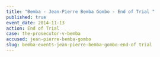 ```yaml
---
title: "Bemba - Jean-Pierre Bemba Gombo - End of Trial "
published: true
event_date: 2014-11-13
action: End of Trial
case: the-prosecutor-v-bemba
accused: jean-pierre-bemba-gombo
slug: bemba-events-jean-pierre-bemba-gombo-end-of trial
---
```

